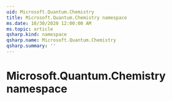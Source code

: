 ```yaml
---
uid: Microsoft.Quantum.Chemistry
title: Microsoft.Quantum.Chemistry namespace
ms.date: 10/30/2020 12:00:00 AM
ms.topic: article
qsharp.kind: namespace
qsharp.name: Microsoft.Quantum.Chemistry
qsharp.summary: ''
---
```


# Microsoft.Quantum.Chemistry namespace



